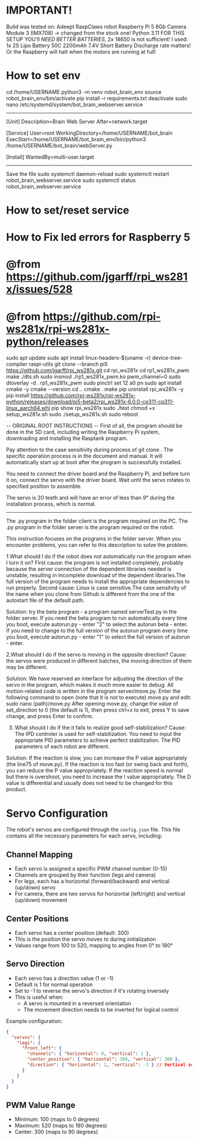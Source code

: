 # IMPORTANT!

Build was tested on:
Adeept RaspClaws robot
Raspberry Pi 5 8Gb
Camera Module 3 (IMX708) -> changed from the stock one!
Python 3.11
FOR THIS SETUP YOU'll _*NEED BETTER BATTERIES*_, 2x 18650 is not sufficient!
I used: 1x 2S Lipo Battery 50C 2200mAh 7.4V Short Battery
Discharge rate matters! Or the Raspberry will halt when the motors are running at full!

# How to set env

cd /home/USERNAME
python3 -m venv robot_brain_env
source robot_brain_env/bin/activate
pip install -r requirements.txt
deactivate
sudo nano /etc/systemd/system/bot_brain_webserver.service

---

[Unit]
Description=Brain Web Server
After=network.target

[Service]
User=root
WorkingDirectory=/home/USERNAME/bot_brain
ExecStart=/home/USERNAME/bot_brain_env/bin/python3 /home/USERNAME/bot_brain/webServer.py

[Install]
WantedBy=multi-user.target

---

Save the file
sudo systemctl daemon-reload
sudo systemctl restart robot_brain_webserver.service
sudo systemctl status robot_brain_webserver.service

# How to set/reset service

# How to Fix led errors for Raspberry 5

# @from https://github.com/jgarff/rpi_ws281x/issues/528

# @from https://github.com/rpi-ws281x/rpi-ws281x-python/releases

sudo apt update
sudo apt install linux-headers-$(uname -r) device-tree-compiler raspi-utils
git clone --branch pi5 https://github.com/jgarff/rpi_ws281x.git
cd rpi_ws281x
cd rp1_ws281x_pwm
make
./dts.sh
sudo insmod ./rp1_ws281x_pwm.ko pwm_channel=0
sudo dtoverlay -d . rp1_ws281x_pwm
sudo pinctrl set 12 a0 pn
sudo apt install cmake -y
cmake --version
cd ..
cmake .
make
pip uninstall rpi_ws281x -y
pip install https://github.com/rpi-ws281x/rpi-ws281x-python/releases/download/pi5-beta2/rpi_ws281x-6.0.0-cp311-cp311-linux_aarch64.whl
pip show rpi_ws281x
sudo ./test
chmod +x setup_ws281x.sh
sudo ./setup_ws281x.sh
sudo reboot

-- ORIGINAL ROOT INSTRUCTIONS --
First of all, the program should be done in the SD card, including writing the Raspberry Pi system,
downloading and installing the Rasptank program.

Pay attention to the case sensitivity during process of git clone . The specific operation process
is in the document and manual. It will automatically start up at boot after the program is successfully installed.

You need to connect the driver board and the Raspberry Pi, and before turn it on, connect the servo with the driver board.
Wait until the servo rotates to specified position to assemble.

The servo is 20 teeth and will have an error of less than 9° during the installation process, which is normal.

---

The .py program in the folder client is the program required on the PC.
The .py program in the folder server is the program required on the robot.

This instruction focuses on the programs in the folder server. When you encounter problems, you can refer to this description to solve the problem.

1.What should I do if the robot does not automatically run the program when I turn it on?
First cause: the program is not installed completely, probably because the server connection of the dependent libraries needed is unstable, resulting in incomplete download of the dependent libraries.The full version of the program needs to install the appropriate dependencies to run properly.
Second cause: Linux is case sensitive.The case sensitvity of the name when you clone from Github is different from the one of the autostart file of the default path.

Solution: try the beta program - a program named serverTest.py in the folder server.
If you need the beta program to run automatically every time you boot, execute autorun.py - enter "2" to select the autorun beta - enter.
If you need to change to the full version of the autorun program every time you boot, execute autorun.py - enter "1" to select the full version of autorun - enter.

2.What should I do if the servo is moving in the opposite direction?
Cause: the servos were produced in different batches, the moving direction of them may be different.

Solution: We have reserved an interface for adjusting the direction of the servo in the program, which makes it much more easier to debug.
All motion-related code is written in the program server/move.py.
Enter the following command to open (note that it is not to execute) move.py and edit:
sudo nano (path)/move.py
After opening move.py, change the value of set_direction to 0 (the default is 1), then press ctrl+x to exit, press Y to save change, and press Enter to confirm.

3. What should I do if the it fails to realize good self-stabilization?
   Cause: The IPD controler is used for self-stabilization. You need to input the appropriate PID parameters to achieve perfect stabilization. The PID parameters of each robot are different.

Solution: If the reaction is slow, you can increase the P value appropriately (the line75 of move.py). If the reaction is too fast (or swing back and forth), you can reduce the P value appropriately.
If the reaction speed is normal but there is overshoot, you need to increase the I value appropriately.
The D value is differential and usually does not need to be changed for this product.

# Servo Configuration

The robot's servos are configured through the `config.json` file. This file contains all the necessary parameters for each servo, including:

## Channel Mapping

- Each servo is assigned a specific PWM channel number (0-15)
- Channels are grouped by their function (legs and camera)
- For legs, each has a horizontal (forward/backward) and vertical (up/down) servo
- For camera, there are two servos for horizontal (left/right) and vertical (up/down) movement

## Center Positions

- Each servo has a center position (default: 300)
- This is the position the servo moves to during initialization
- Values range from 100 to 520, mapping to angles from 0° to 180°

## Servo Direction

- Each servo has a direction value (1 or -1)
- Default is 1 for normal operation
- Set to -1 to reverse the servo's direction if it's rotating inversely
- This is useful when:
  - A servo is mounted in a reversed orientation
  - The movement direction needs to be inverted for logical control

Example configuration:

```json
{
  "servos": {
    "legs": {
      "front_left": {
        "channels": { "horizontal": 0, "vertical": 1 },
        "center_position": { "horizontal": 300, "vertical": 300 },
        "direction": { "horizontal": 1, "vertical": -1 } // Vertical servo reversed
      }
    }
  }
}
```

## PWM Value Range

- Minimum: 100 (maps to 0 degrees)
- Maximum: 520 (maps to 180 degrees)
- Center: 300 (maps to 90 degrees)
